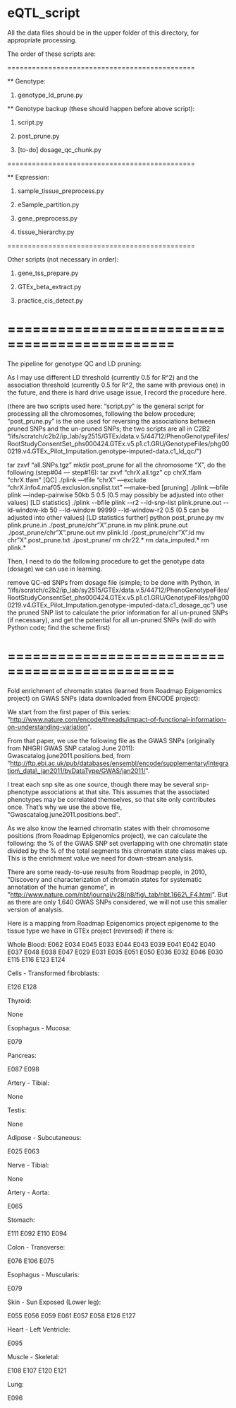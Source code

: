 # eQTL_script

All the data files should be in the upper folder of this directory, for appropriate processing.

The order of these scripts are:

==============================================

** Genotype:

1. genotype\_ld\_prune.py

** Genotype backup (these should happen before above script):

1. script.py

2. post\_prune.py

3. [to-do] dosage\_qc\_chunk.py

==============================================

** Expression:

1. sample\_tissue\_preprocess.py

2. eSample\_partition.py

3. gene\_preprocess.py

4. tissue\_hierarchy.py

==============================================

Other scripts (not necessary in order):

1. gene\_tss\_prepare.py

2. GTEx\_beta\_extract.py

3. practice\_cis\_detect.py



==============================================
==============================================
The pipeline for genotype QC and LD pruning:

As I may use different LD threshold (currently 0.5 for R^2) and the association threshold (currently 0.5 for R^2, the same with previous one) in the future, and there is hard drive usage issue, I record the procedure here.

(there are two scripts used here: “script.py" is the general script for processing all the chromosomes, following the below procedure; “post\_prune.py” is the one used for reversing the associations between pruned SNPs and the un-pruned SNPs; the two scripts are all in C2B2 “/ifs/scratch/c2b2/ip\_lab/sy2515/GTEx/data.v.5/44712/PhenoGenotypeFiles/RootStudyConsentSet\_phs000424.GTEx.v5.p1.c1.GRU/GenotypeFiles/phg000219.v4.GTEx\_Pilot\_Imputation.genotype-imputed-data.c1\_ld\_qc/")

tar zxvf “all.SNPs.tgz”
mkdir post\_prune
for all the chromosome “X”, do the following (step#04 — step#16):
tar zxvf “chrX.all.tgz”
cp chrX.tfam "chrX.tfam"
[QC] ./plink —tfile “chrX” —exclude “chrX.info4.maf05.exclusion.snplist.txt” —make-bed
[pruning] ./plink —bfile plink —indep-pairwise 50kb 5 0.5 (0.5 may possibly be adjusted into other values)
[LD statistics] ./plink --bfile plink --r2 --ld-snp-list plink.prune.out --ld-window-kb 50 --ld-window 99999 --ld-window-r2 0.5 (0.5 can be adjusted into other values)
[LD statistics further] python post\_prune.py
mv plink.prune.in ./post\_prune/chr”X”.prune.in
mv plink.prune.out ./post\_prune/chr”X”.prune.out
mv plink.ld ./post\_prune/chr”X”.ld
mv chr”X".post\_prune.txt ./post\_prune/
rm chr22.*
rm data_imputed.*
rm plink.\*

Then, I need to do the following procedure to get the genotype data (dosage) we can use in learning.

remove QC-ed SNPs from dosage file (simple; to be done with Python, in “/ifs/scratch/c2b2/ip\_lab/sy2515/GTEx/data.v.5/44712/PhenoGenotypeFiles/RootStudyConsentSet\_phs000424.GTEx.v5.p1.c1.GRU/GenotypeFiles/phg000219.v4.GTEx\_Pilot\_Imputation.genotype-imputed-data.c1\_dosage\_qc”)
use the pruned SNP list to calculate the prior information for all un-pruned SNPs (if necessary), and get the potential for all un-pruned SNPs (will do with Python code; find the scheme first)


==============================================
==============================================
Fold enrichment of chromatin states (learned from Roadmap Epigenomics project) on GWAS SNPs (data downloaded from ENCODE project):

We start from the first paper of this series: “http://www.nature.com/encode/threads/impact-of-functional-information-on-understanding-variation".

From that paper, we use the following file as the GWAS SNPs (originally from NHGRI GWAS SNP catalog June 2011): Gwascatalog.june2011.positions.bed, from “http://ftp.ebi.ac.uk/pub/databases/ensembl/encode/supplementary/integration\_data\_jan2011/byDataType/GWAS/jan2011/".

I treat each snp site as one source, though there may be several snp-phenotype associations at that site. This assumes that the associated phenotypes may be correlated themselves, so that site only contributes once. That’s why we use the above file, "Gwascatalog.june2011.positions.bed".

As we also know the learned chromatin states with their chromosome positions (from Roadmap Epigenomics project), we can calculate the following: the % of the GWAS SNP set overlapping with one chromatin state divided by the % of the total segments this chromatin state class makes up. This is the enrichment value we need for down-stream analysis.

There are some ready-to-use results from Roadmap people, in 2010, "Discovery and characterization of chromatin states for systematic annotation of the human genome", in "http://www.nature.com/nbt/journal/v28/n8/fig\_tab/nbt.1662\_F4.html". But as there are only 1,640 GWAS SNPs considered, we will not use this smaller version of analysis.

Here is a mapping from Roadmap Epigenomics project epigenome to the tissue type we have in GTEx project (reversed) if there is:


Whole Blood:
E062
E034
E045
E033
E044
E043
E039
E041
E042
E040
E037
E048
E038
E047
E029
E031
E035
E051
E050
E036
E032
E046
E030
E115
E116
E123
E124

Cells - Transformed fibroblasts:

E126
E128

Thyroid:

None

Esophagus - Mucosa:

E079

Pancreas:

E087
E098

Artery - Tibial:

None

Testis:

None

Adipose - Subcutaneous:

E025
E063

Nerve - Tibial:

None

Artery - Aorta:

E065

Stomach:

E111
E092
E110
E094

Colon - Transverse:

E076
E106
E075

Esophagus - Muscularis:

E079

Skin - Sun Exposed (Lower leg):

E055
E056
E059
E061
E057
E058
E126
E127

Heart - Left Ventricle:

E095

Muscle - Skeletal:

E108
E107
E120
E121

Lung:

E096
